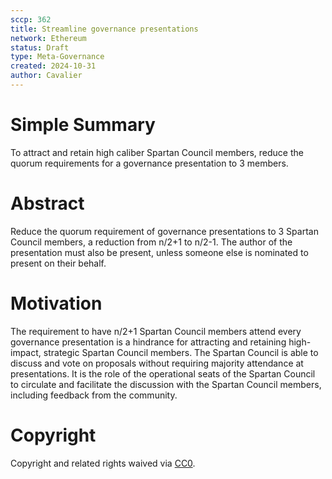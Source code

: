 ```yaml
---
sccp: 362
title: Streamline governance presentations
network: Ethereum
status: Draft
type: Meta-Governance
created: 2024-10-31
author: Cavalier
---
```


# Simple Summary
To attract and retain high caliber Spartan Council members, reduce the quorum requirements for a governance presentation to 3 members. 

# Abstract
Reduce the quorum requirement of governance presentations to 3 Spartan Council members, a reduction from n/2+1 to n/2-1. The author of the presentation must also be present, unless someone else is nominated to present on their behalf.

# Motivation

The requirement to have n/2+1 Spartan Council members attend every governance presentation is a hindrance for attracting and retaining high-impact, strategic Spartan Council members. The Spartan Council is able to discuss and vote on proposals without requiring majority attendance at presentations. It is the role of the operational seats of the Spartan Council to circulate and facilitate the discussion with the Spartan Council members, including feedback from the community.

# Copyright
Copyright and related rights waived via [CC0](https://creativecommons.org/publicdomain/zero/1.0/).
